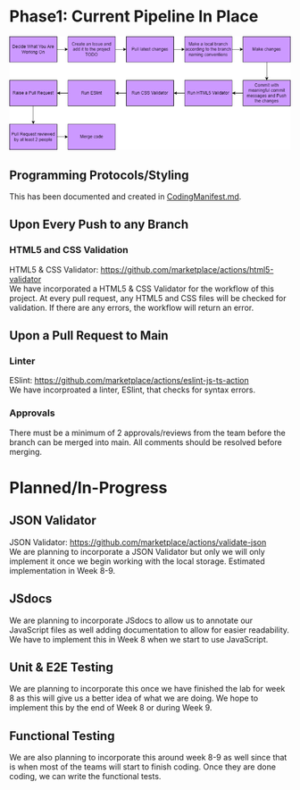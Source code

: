 # Phase1: Current Pipeline In Place
![WorkFlow](phase1.drawio.png)

## Programming Protocols/Styling
This has been documented and created in [CodingManifest.md](CodingManifest.md).

## Upon Every Push to any Branch
### HTML5 and CSS Validation
HTML5 & CSS Validator: https://github.com/marketplace/actions/html5-validator <br>
We have incorporated a HTML5 & CSS Validator for the workflow of this project. At every pull request, any HTML5 and CSS files will be checked for validation. If there are any errors, the workflow will return an error.

## Upon a Pull Request to Main
### Linter
ESlint: https://github.com/marketplace/actions/eslint-js-ts-action <br>
We have incorproated a linter, ESlint, that checks for syntax errors.

### Approvals
There must be a minimum of 2 approvals/reviews from the team before the branch can be merged into main. All comments should be resolved before merging.

# Planned/In-Progress 

## JSON Validator
JSON Validator: https://github.com/marketplace/actions/validate-json <br>
We are planning to incorporate a JSON Validator but only we will only implement it once we begin working with the local storage. Estimated implementation in Week 8-9.

## JSdocs 
We are planning to incorporate JSdocs to allow us to annotate our JavaScript files as well adding documentation to allow for easier readability. We have to implement this in Week 8 when we start to use JavaScript. 

## Unit & E2E Testing
We are planning to incorporate this once we have finished the lab for week 8 as this will give us a better idea of what we are doing. We hope to implement this by the end of Week 8 or during Week 9. 

## Functional Testing
We are also planning to incorporate this around week 8-9 as well since that is when most of the teams will start to finish coding. Once they are done coding, we can write the functional tests.
